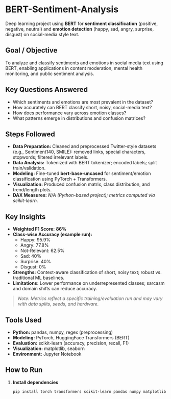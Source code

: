 # BERT-Sentiment-Analysis

Deep learning project using **BERT** for **sentiment classification** (positive, negative, neutral) and **emotion detection** (happy, sad, angry, surprise, disgust) on social-media style text.

## Goal / Objective
To analyze and classify sentiments and emotions in social media text using BERT, enabling applications in content moderation, mental health monitoring, and public sentiment analysis.

## Key Questions Answered
- Which sentiments and emotions are most prevalent in the dataset?
- How accurately can BERT classify short, noisy, social-media text?
- How does performance vary across emotion classes?
- What patterns emerge in distributions and confusion matrices?

## Steps Followed
- **Data Preparation:** Cleaned and preprocessed Twitter-style datasets (e.g., Sentiment140, SMILE): removed links, special characters, stopwords; filtered irrelevant labels.
- **Data Analysis:** Tokenized with BERT tokenizer; encoded labels; split train/validation.
- **Modeling:** Fine-tuned **bert-base-uncased** for sentiment/emotion classification using PyTorch + Transformers.
- **Visualization:** Produced confusion matrix, class distribution, and trend/length plots.
- **DAX Measures:** _N/A (Python-based project); metrics computed via scikit-learn._

## Key Insights
- **Weighted F1 Score:** **86%**
- **Class-wise Accuracy (example run):**
  - Happy: 95.9%  
  - Angry: 77.8%  
  - Not-Relevant: 62.5%  
  - Sad: 40%  
  - Surprise: 40%  
  - Disgust: 0%
- **Strengths:** Context-aware classification of short, noisy text; robust vs. traditional ML baselines.
- **Limitations:** Lower performance on underrepresented classes; sarcasm and domain shifts can reduce accuracy.

> _Note: Metrics reflect a specific training/evaluation run and may vary with data splits, seeds, and hardware._

## Tools Used
- **Python:** pandas, numpy, regex (preprocessing)
- **Modeling:** PyTorch, HuggingFace Transformers (BERT)
- **Evaluation:** scikit-learn (accuracy, precision, recall, F1)
- **Visualization:** matplotlib, seaborn
- **Environment:** Jupyter Notebook

## How to Run
1. **Install dependencies**
   ```bash
   pip install torch transformers scikit-learn pandas numpy matplotlib seaborn
